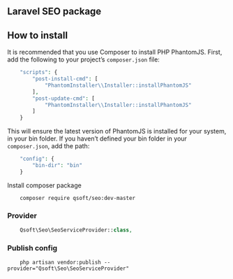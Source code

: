 ## Laravel SEO package

## How to install

It is recommended that you use Composer to install PHP PhantomJS. First, add the following to your project’s `composer.json` file:
```php
    "scripts": {
        "post-install-cmd": [
            "PhantomInstaller\\Installer::installPhantomJS"
        ],
        "post-update-cmd": [
            "PhantomInstaller\\Installer::installPhantomJS"
        ]
    }
```

This will ensure the latest version of PhantomJS is installed for your system, in your bin folder. If you haven’t defined your bin folder in your `composer.json`, add the path:

```php
    "config": {
        "bin-dir": "bin"
    }
```

Install composer package

```shell
	composer require qsoft/seo:dev-master
```

### Provider
```php
	Qsoft\Seo\SeoServiceProvider::class,
```

### Publish config

```shell
	php artisan vendor:publish --provider="Qsoft\Seo\SeoServiceProvider"
```
